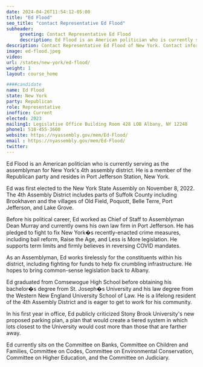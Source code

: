 ```yaml
---
date: 2024-04-26T11:54:12-05:00
title: "Ed Flood"
seo_title: "contact Representative Ed Flood"
subheader:
     greeting: Contact Representative Ed Flood
     description: Ed Flood is an American politician who is currently serving as the assemblyman for New York's 4th assembly district. He is a member of the Republican party and resides in Port Jefferson Station, New York.
description: Contact Representative Ed Flood of New York. Contact information for Ed Flood includes email address, phone number, and mailing address.
image: ed-flood.jpeg
video:
url: /states/new-york/ed-flood/
weight: 1
layout: course_home

####candidate
name: Ed Flood
state: New York
party: Republican
role: Representative
inoffice: Current
elected: 2023
mailing1: Legislative Office Building Room 428 LOB Albany, NY 12248
phone1: 518-455-3600
website: https://nyassembly.gov/mem/Ed-Flood/
email : https://nyassembly.gov/mem/Ed-Flood/
twitter:
---
```

Ed Flood is an American politician who is currently serving as the assemblyman for New York's 4th assembly district. He is a member of the Republican party and resides in Port Jefferson Station, New York.

Ed was first elected to the New York State Assembly on November 8, 2022. The 4th Assembly District includes parts of Suffolk County including Brookhaven and the villages of Old Field, Poquott, Belle Terre, Port Jefferson, and Lake Grove.

Before his political career, Ed worked as Chief of Staff to Assemblyman Dean Murray and currently owns his own law firm in Port Jefferson. He has pledged to fight to fix New York�s recently-enacted crime measures, including bail reform, Raise the Age, and Less is More legislation. He supports term limits and firmly believes in reversing COVID mandates.

As an Assemblyman, Ed works tirelessly for the constituents within his district, including fighting for funds to help fix crumbling infrastructure. He hopes to bring common-sense legislation back to Albany.

Ed graduated from Comsewogue High School before obtaining his bachelor�s degree from St. Joseph�s University and his law degree from the Western New England University School of Law. He is a lifelong resident of the 4th Assembly District and is eager to get to work for his community.

In his first year in office, Ed publicly criticized Stony Brook University's new proposed parking plan, a plan that would create a tiered system in which lots closest to the University would cost more than those that are farther away.

Ed currently sits on the Committee on Banks, Committee on Children and Families, Committee on Codes, Committee on Environmental Conservation, Committee on Higher Education, and the Committee on Judiciary.
